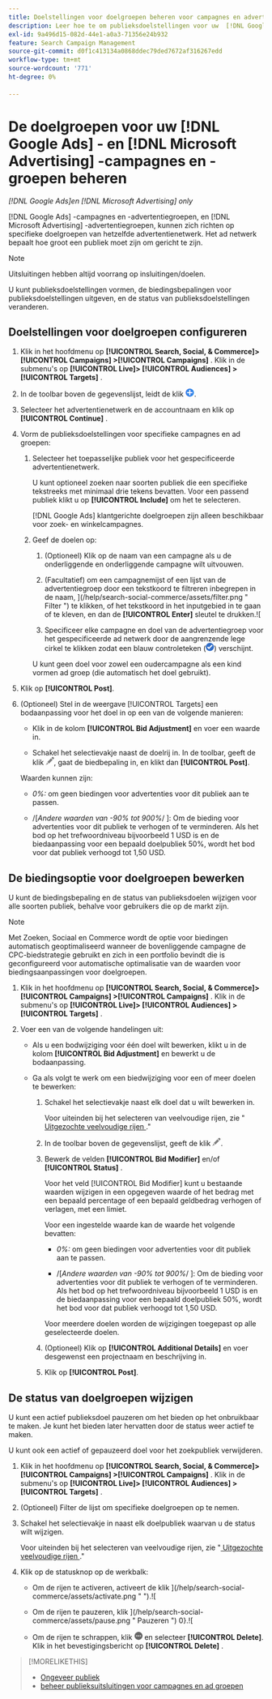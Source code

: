 ```yaml
---
title: Doelstellingen voor doelgroepen beheren voor campagnes en advertentiegroepen
description: Leer hoe te om publieksdoelstellingen voor uw  [!DNL Google Ads]  te vormen en te beheren en  [!DNL Microsoft Advertising]  campagnes en ad groepen.
exl-id: 9a496d15-082d-44e1-a0a3-71356e24b932
feature: Search Campaign Management
source-git-commit: d0f1c413134a0868ddec79ded7672af316267edd
workflow-type: tm+mt
source-wordcount: '771'
ht-degree: 0%

---
```


# De doelgroepen voor uw [!DNL Google Ads] - en [!DNL Microsoft Advertising] -campagnes en -groepen beheren

*[!DNL Google Ads]en [!DNL Microsoft Advertising] only*

[!DNL Google Ads] -campagnes en -advertentiegroepen, en [!DNL Microsoft Advertising] -advertentiegroepen, kunnen zich richten op specifieke doelgroepen van hetzelfde advertentienetwerk. Het ad netwerk bepaalt hoe groot een publiek moet zijn om gericht te zijn.

>[!NOTE]
>
>Uitsluitingen hebben altijd voorrang op insluitingen/doelen.

U kunt publieksdoelstellingen vormen, de biedingsbepalingen voor publieksdoelstellingen uitgeven, en de status van publieksdoelstellingen veranderen.

## Doelstellingen voor doelgroepen configureren

1. Klik in het hoofdmenu op **[!UICONTROL Search, Social, & Commerce]> [!UICONTROL Campaigns] >[!UICONTROL Campaigns]** . Klik in de submenu&#39;s op **[!UICONTROL Live]> [!UICONTROL Audiences] >[!UICONTROL Targets]** .

1. In de toolbar boven de gegevenslijst, leidt de klik ![ ](/help/search-social-commerce/assets/add.png " tot ").

1. Selecteer het advertentienetwerk en de accountnaam en klik op **[!UICONTROL Continue]** .

1. Vorm de publieksdoelstellingen voor specifieke campagnes en ad groepen:

   1. Selecteer het toepasselijke publiek voor het gespecificeerde advertentienetwerk.

      U kunt optioneel zoeken naar soorten publiek die een specifieke tekstreeks met minimaal drie tekens bevatten. Voor een passend publiek klikt u op **[!UICONTROL Include]** om het te selecteren.

      [!DNL Google Ads] klantgerichte doelgroepen zijn alleen beschikbaar voor zoek- en winkelcampagnes.

   1. Geef de doelen op:

      1. (Optioneel) Klik op de naam van een campagne als u de onderliggende en onderliggende campagne wilt uitvouwen.

      1. (Facultatief) om een campagnemijst of een lijst van de advertentiegroep door een tekstkoord te filtreren inbegrepen in de naam, ](/help/search-social-commerce/assets/filter.png " Filter ") te klikken, of het tekstkoord in het inputgebied in te gaan of te kleven, en dan de **[!UICONTROL Enter]** sleutel te drukken.![

      1. Specificeer elke campagne en doel van de advertentiegroep voor het gespecificeerde ad netwerk door de aangrenzende lege cirkel te klikken zodat een blauw controleteken (![ Uitgezochte ](/help/search-social-commerce/assets/include.png " ")) verschijnt.

      U kunt geen doel voor zowel een oudercampagne als een kind vormen ad groep (die automatisch het doel gebruikt).

1. Klik op **[!UICONTROL Post]**.

1. (Optioneel) Stel in de weergave [!UICONTROL Targets] een bodaanpassing voor het doel in op een van de volgende manieren:

   * Klik in de kolom **[!UICONTROL Bid Adjustment]** en voer een waarde in.

   * Schakel het selectievakje naast de doelrij in. In de toolbar, geeft de klik ![ ](/help/search-social-commerce/assets/edit.png " uit "), gaat de biedbepaling in, en klikt dan **[!UICONTROL Post]**.

   Waarden kunnen zijn:

   * *0%:* om geen biedingen voor advertenties voor dit publiek aan te passen.

   * /[*Andere waarden van -90% tot 900%*/ ]: Om de bieding voor advertenties voor dit publiek te verhogen of te verminderen. Als het bod op het trefwoordniveau bijvoorbeeld 1 USD is en de biedaanpassing voor een bepaald doelpubliek 50%, wordt het bod voor dat publiek verhoogd tot 1,50 USD.

## De biedingsoptie voor doelgroepen bewerken

U kunt de biedingsbepaling en de status van publieksdoelen wijzigen voor alle soorten publiek, behalve voor gebruikers die op de markt zijn.

>[!NOTE]
>
>Met Zoeken, Sociaal en Commerce wordt de optie voor biedingen automatisch geoptimaliseerd wanneer de bovenliggende campagne de CPC-biedstrategie gebruikt en zich in een portfolio bevindt die is geconfigureerd voor automatische optimalisatie van de waarden voor biedingsaanpassingen voor doelgroepen.

1. Klik in het hoofdmenu op **[!UICONTROL Search, Social, & Commerce]> [!UICONTROL Campaigns] >[!UICONTROL Campaigns]** . Klik in de submenu&#39;s op **[!UICONTROL Live]> [!UICONTROL Audiences] >[!UICONTROL Targets]** .

1. Voer een van de volgende handelingen uit:

   * Als u een bodwijziging voor één doel wilt bewerken, klikt u in de kolom **[!UICONTROL Bid Adjustment]** en bewerkt u de bodaanpassing.

   * Ga als volgt te werk om een biedwijziging voor een of meer doelen te bewerken:

      1. Schakel het selectievakje naast elk doel dat u wilt bewerken in.

         Voor uiteinden bij het selecteren van veelvoudige rijen, zie &quot;[ Uitgezochte veelvoudige rijen ](/help/search-social-commerce/common-tasks/navigation-editing-selection/multiple-rows-select.md).&quot;

      1. In de toolbar boven de gegevenslijst, geeft de klik ![ ](/help/search-social-commerce/assets/edit.png " uit ").

      1. Bewerk de velden **[!UICONTROL Bid Modifier]** en/of **[!UICONTROL Status]** .

         Voor het veld [!UICONTROL Bid Modifier] kunt u bestaande waarden wijzigen in een opgegeven waarde of het bedrag met een bepaald percentage of een bepaald geldbedrag verhogen of verlagen, met een limiet.

         Voor een ingestelde waarde kan de waarde het volgende bevatten:

         * *0%:* om geen biedingen voor advertenties voor dit publiek aan te passen.

         * /[*Andere waarden van -90% tot 900%*/ ]: Om de bieding voor advertenties voor dit publiek te verhogen of te verminderen. Als het bod op het trefwoordniveau bijvoorbeeld 1 USD is en de biedaanpassing voor een bepaald doelpubliek 50%, wordt het bod voor dat publiek verhoogd tot 1,50 USD.

         Voor meerdere doelen worden de wijzigingen toegepast op alle geselecteerde doelen.

      1. (Optioneel) Klik op **[!UICONTROL Additional Details]** en voer desgewenst een projectnaam en beschrijving in.

      1. Klik op **[!UICONTROL Post]**.

## De status van doelgroepen wijzigen

U kunt een actief publieksdoel pauzeren om het bieden op het onbruikbaar te maken. Je kunt het bieden later hervatten door de status weer actief te maken.

U kunt ook een actief of gepauzeerd doel voor het zoekpubliek verwijderen.

1. Klik in het hoofdmenu op **[!UICONTROL Search, Social, & Commerce]> [!UICONTROL Campaigns] >[!UICONTROL Campaigns]** . Klik in de submenu&#39;s op **[!UICONTROL Live]> [!UICONTROL Audiences] >[!UICONTROL Targets]** .

1. (Optioneel) Filter de lijst om specifieke doelgroepen op te nemen.

1. Schakel het selectievakje in naast elk doelpubliek waarvan u de status wilt wijzigen.

   Voor uiteinden bij het selecteren van veelvoudige rijen, zie &quot;[ Uitgezochte veelvoudige rijen ](/help/search-social-commerce/common-tasks/navigation-editing-selection/multiple-rows-select.md).&quot;

1. Klik op de statusknop op de werkbalk:

   * Om de rijen te activeren, activeert de klik ](/help/search-social-commerce/assets/activate.png " ").![

   * Om de rijen te pauzeren, klik ](/help/search-social-commerce/assets/pause.png " Pauzeren ") 0}.![

   * Om de rijen te schrappen, klik ![ Meer acties ](/help/search-social-commerce/assets/more.png " Meer acties ") en selecteer **[!UICONTROL Delete]**. Klik in het bevestigingsbericht op **[!UICONTROL Delete]** .

>[!MORELIKETHIS]
>
>* [ Ongeveer publiek ](audience-about.md)
>* [ beheer publieksuitsluitingen voor campagnes en ad groepen ](/help/search-social-commerce/campaign-management/campaigns/audience-exclusions-manage.md)
